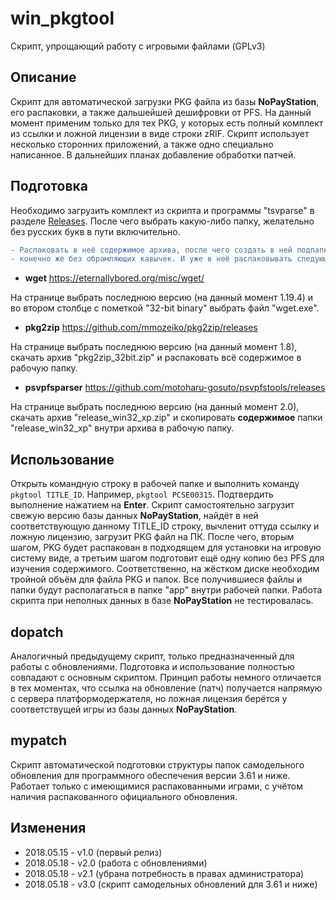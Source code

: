 # win_pkgtool
Скрипт, упрощающий работу с игровыми файлами (GPLv3)

## Описание
Скрипт для автоматической загрузки PKG файла из базы **NoPayStation**, его распаковки,
а также дальшейшей дешифровки от PFS.
На данный момент применим только для тех PKG, у которых есть полный комплект из
ссылки и ложной лицензии в виде строки zRIF.
Скрипт использует несколько сторонних приложений, а также одно специально написанное.
В дальнейших планах добавление обработки патчей.

## Подготовка
Необходимо загрузить комплект из скрипта и программы "tsvparse" в разделе [Releases](https://github.com/Yoti/win_pkgtool/releases).
После чего выбрать какую-либо папку, желательно без русских букв в пути включительно.
```diff
- Распаковать в неё содержимое архива, после чего создать в ней подпапку "!bin",
- конечно же без обрамляющих кавычек. И уже в неё распаковывать следующие приложения:
```
* **wget** https://eternallybored.org/misc/wget/

На странице выбрать последнюю версию (на данный момент 1.19.4) и во втором столбце
с пометкой "32-bit binary" выбрать файл "wget.exe".
* **pkg2zip** https://github.com/mmozeiko/pkg2zip/releases

На странице выбрать последнюю версию (на данный момент 1.8), скачать архив
"pkg2zip_32bit.zip" и распаковать всё содержимое в рабочую папку.
* **psvpfsparser** https://github.com/motoharu-gosuto/psvpfstools/releases

На странице выбрать последнюю версию (на данный момент 2.0), скачать архив
"release_win32_xp.zip" и скопировать **содержимое** папки "release_win32_xp" внутри
архива в рабочую папку.

## Использование
Открыть командную строку в рабочей папке и выполнить команду `pkgtool TITLE_ID`.
Например, `pkgtool PCSE00315`. Подтвердить выполнение нажатием на **Enter**.
Скрипт самостоятельно загрузит свежую версию базы данных **NoPayStation**,
найдёт в ней соответствующую данному TITLE_ID строку, вычленит оттуда ссылку и
ложную лицензию, загрузит PKG файл на ПК. После чего, вторым шагом, PKG будет
распакован в подходящем для установки на игровую систему виде, а третьим шагом
подготовит ещё одну копию без PFS для изучения содержимого.
Соответственно, на жёстком диске необходим тройной объём для файла PKG и папок.
Все получившиеся файлы и папки будут располагаться в папке "app" внутри рабочей
папки. Работа скрипта при неполных данных в базе **NoPayStation** не тестировалась.

## dopatch
Аналогичный предыдущему скрипт, только предназначенный для работы с обновлениями.
Подготовка и использование полностью совпадают с основным скриптом.
Принцип работы немного отличается в тех моментах, что ссылка на обновление (патч)
получается напрямую с сервера платформодержателя, но ложная лицензия берётся у
соответствущей игры из базы данных **NoPayStation**.

## mypatch
Скрипт автоматической подготовки структуры папок самодельного обновления
для программного обеспечения версии 3.61 и ниже. Работает только с имеющимися
распакованными играми, с учётом наличия распакованного официального обновления.

## Изменения
* 2018.05.15 - v1.0 (первый релиз)
* 2018.05.18 - v2.0 (работа с обновлениями)
* 2018.05.18 - v2.1 (убрана потребность в правах администратора)
* 2018.05.18 - v3.0 (скрипт самодельных обновлений для 3.61 и ниже)
